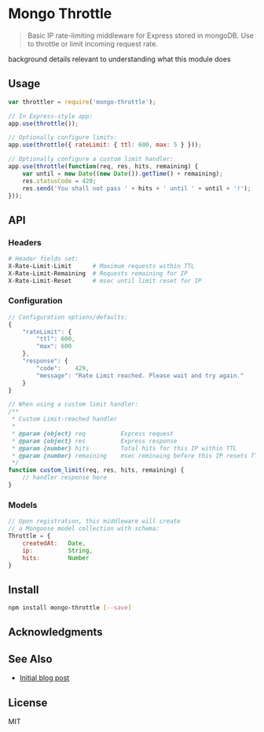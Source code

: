 # Mongo Throttle

> Basic IP rate-limiting middleware for Express stored in mongoDB. Use to throttle or limit incoming request rate.

background details relevant to understanding what this module does

## Usage
~~~js
var throttler = require('mongo-throttle');

// In Express-style app:
app.use(throttle());

// Optionally configure limits:
app.use(throttle({ rateLimit: { ttl: 600, max: 5 } }));

// Optionally configure a custom limit handler:
app.use(throttle(function(req, res, hits, remaining) {
    var until = new Date((new Date()).getTime() + remaining);
    res.statusCode = 420;
    res.send('You shall not pass ' + hits + ' until ' + until + '!');
}));
~~~

## API

### Headers
~~~sh
# Header fields set:
X-Rate-Limit-Limit      # Maximum requests within TTL
X-Rate-Limit-Remaining  # Requests remaining for IP
X-Rate-Limit-Reset      # msec until limit reset for IP
~~~

### Configuration
~~~js
// Configuration options/defaults:
{
    "rateLimit": {
        "ttl": 600,
        "max": 600
    },
    "response": {
        "code":    429,
        "message": "Rate Limit reached. Please wait and try again."
    }
}

// When using a custom limit handler:
/**
 * Custom Limit-reached handler
 *
 * @param {object} req          Express request
 * @param {object} res          Express response
 * @param {number} hits         Total hits for this IP within TTL
 * @param {number} remaining    msec reminaing before this IP resets TTL window
 */
function custom_limit(req, res, hits, remaining) {
    // handler response here
}
~~~

### Models
~~~js
// Upon registration, this middleware will create
// a Mongoose model collection with schema:
Throttle = {
    createdAt:   Date,
    ip:          String,
    hits:        Number
}
~~~

## Install

~~~sh
npm install mongo-throttle [--save]
~~~

## Acknowledgments

## See Also
- [Initial blog post][0]

## License

MIT

[0]: http://www.andjosh.com/2016/03/13/rate-limit-node-mongodb/

